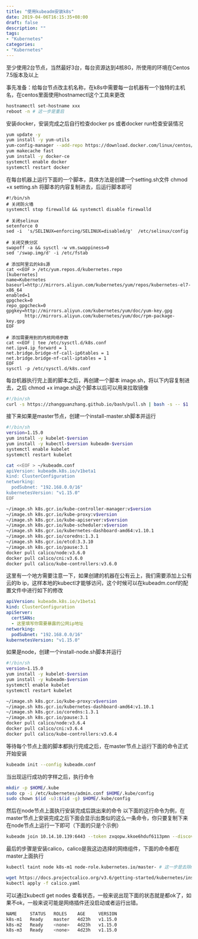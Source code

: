 ```yaml
---
title: "使用kubeadm安装k8s"
date: 2019-04-06T16:15:35+08:00
draft: false
description: ""
tags:
- "Kubernetes"
categories: 
- "Kubernetes"
---
```

至少使用2台节点，当然最好3台，每台资源达到4核8G，所使用的环境在Centos 7.5版本及以上

事先准备：给每台节点改主机名称，在k8s中需要每一台机器有一个独特的主机名，在centos里面使用hostnamectl这个工具来更改
``` bash
hostnamectl set-hostname xxx
reboot -n # 这一步是重启
```

安装docker，安装完成之后自行检查docker ps 或者docker run检查安装情况
``` bash
yum update -y
yum install -y yum-utils
yum-config-manager --add-repo https://download.docker.com/linux/centos/docker-ce.repo
yum makecache fast
yum install -y docker-ce
systemctl enable docker
systemctl restart docker
```

在每台机器上运行下面的一个脚本，具体方法是创建一个setting.sh文件 chmod +x setting.sh  将脚本的内容复制进去，后运行脚本即可
```
#!/bin/sh
# 关闭防火墙
systemctl stop firewalld && systemctl disable firewalld

# 关闭selinux
setenforce 0
sed -i  's/SELINUX=enforcing/SELINUX=disabled/g'  /etc/selinux/config

# 关闭交换分区
swapoff -a && sysctl -w vm.swappiness=0
sed '/swap.img/d' -i /etc/fstab

# 添加阿里云的k8s源
cat <<EOF > /etc/yum.repos.d/kubernetes.repo
[kubernetes]
name=Kubernetes
baseurl=http://mirrors.aliyun.com/kubernetes/yum/repos/kubernetes-el7-x86_64
enabled=1
gpgcheck=0
repo_gpgcheck=0
gpgkey=http://mirrors.aliyun.com/kubernetes/yum/doc/yum-key.gpg
       http://mirrors.aliyun.com/kubernetes/yum/doc/rpm-package-key.gpg
EOF

# 添加需要用到的内核网络参数
cat <<EOF | tee /etc/sysctl.d/k8s.conf
net.ipv4.ip_forward = 1
net.bridge.bridge-nf-call-ip6tables = 1
net.bridge.bridge-nf-call-iptables = 1
EOF
sysctl -p /etc/sysctl.d/k8s.conf
```

每台机器执行完上面的脚本之后，再创建一个脚本 image.sh，将以下内容复制进去，之后 chmod +x image.sh这个脚本以后可以用来拉取镜像
``` bash
#!/bin/sh
curl -s https://zhangguanzhang.github.io/bash/pull.sh | bash -s -- $1
```

接下来如果是master节点，创建一个install-master.sh脚本并运行
``` bash
#!/bin/sh
version=1.15.0
yum install -y kubelet-$version
yum install -y kubectl-$version kubeadm-$version 
systemctl enable kubelet
systemctl restart kubelet

cat <<EOF > ~/kubeadm.conf
apiVersion: kubeadm.k8s.io/v1beta1
kind: ClusterConfiguration
networking:
  podSubnet: "192.168.0.0/16"
kubernetesVersion: "v1.15.0"
EOF

~/image.sh k8s.gcr.io/kube-controller-manager:v$version
~/image.sh k8s.gcr.io/kube-proxy:v$version
~/image.sh k8s.gcr.io/kube-apiserver:v$version
~/image.sh k8s.gcr.io/kube-scheduler:v$version
~/image.sh k8s.gcr.io/kubernetes-dashboard-amd64:v1.10.1
~/image.sh k8s.gcr.io/coredns:1.3.1
~/image.sh k8s.gcr.io/etcd:3.3.10
~/image.sh k8s.gcr.io/pause:3.1
docker pull calico/node:v3.6.0
docker pull calico/cni:v3.6.0
docker pull calico/kube-controllers:v3.6.0
```

这里有一个地方需要注意一下，如果创建的机器在公有云上，我们需要添加上公有云的lb ip，这样本地的kubectl才能够访问，这个时候可以在kubeadm.conf的配置文件中进行如下的修改

``` yaml
apiVersion: kubeadm.k8s.io/v1beta1
kind: ClusterConfiguration
apiServer:
  certSANs:
  - 这里填写你需要暴露的公网ip地址
networking:
  podSubnet: "192.168.0.0/16"
kubernetesVersion: "v1.15.0"
```

如果是node，创建一个install-node.sh脚本并运行
``` bash
#!/bin/sh
version=1.15.0
yum install -y kubelet-$version
yum install -y kubeadm-$version 
systemctl enable kubelet
systemctl restart kubelet

~/image.sh k8s.gcr.io/kube-proxy:v$version
~/image.sh k8s.gcr.io/kubernetes-dashboard-amd64:v1.10.1
~/image.sh k8s.gcr.io/coredns:1.3.1
~/image.sh k8s.gcr.io/pause:3.1
docker pull calico/node:v3.6.4
docker pull calico/cni:v3.6.4
docker pull calico/kube-controllers:v3.6.4
```

等待每个节点上面的脚本都执行完成之后，在master节点上运行下面的命令正式开始安装
``` bash
kubeadm init --config kubeadm.conf
```

当出现运行成功的字样之后，执行命令
``` bash
mkdir -p $HOME/.kube
sudo cp -i /etc/kubernetes/admin.conf $HOME/.kube/config
sudo chown $(id -u):$(id -g) $HOME/.kube/config
```

然后在node节点上面执行安装完成后跳出来的命令
以下面的这行命令为例，在master节点上安装完成之后下面会显示出类似的这么一条命令，你只要复制下来在node节点上运行一下即可（下面的只是个示例）
``` bash
kubeadm join 10.14.10.139:6443 --token zxqopw.kkoe6hduf6113pmn --discovery-token-ca-cert-hash sha256:42de13e61ba1d1647b4f9b21fcf05964b826f84df0db41f87c0b66fb48bb2d32
```

最后的步骤是安装calico，calico是我这边选择的网络组件，下面的命令都在master上面执行
``` bash
kubectl taint node k8s-m1 node-role.kubernetes.io/master- # 这一步是去除master上面的污点，这个地方要注意，将我前面的 k8s-m1 换成你那边对应的master节点的名称，实际情况下这步可以不用执行，非必须。

wget https://docs.projectcalico.org/v3.6/getting-started/kubernetes/installation/hosted/kubernetes-datastore/calico-networking/1.7/calico.yaml
kubectl apply -f calico.yaml
```

可以通过kubectl get nodes 查看状态，一般来说出现下面的状态就是都ok了，如果不ok，一般来说可能是网络插件还没启动或者运行出错。
``` bash
NAME     STATUS   ROLES    AGE     VERSION
k8s-m1   Ready    master   4d23h   v1.15.0
k8s-m2   Ready    <none>   4d23h   v1.15.0
k8s-m3   Ready    <none>   4d23h   v1.15.0
```
